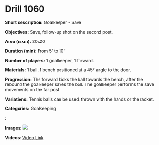 # Drill 1060

**Short description:**
Goalkeeper - Save

**Objectives:**
Save, follow-up shot on the second post.

**Area (mxm):**
20x20

**Duration (min):**
From 5' to 10'

**Number of players:**
1 goalkeeper, 1 forward.

**Materials:**
1 ball. 1 bench positioned at a 45° angle to the door.

**Progression:**
The forward kicks the ball towards the bench, after the rebound the goalkeeper saves the ball. The goalkeeper performs the save movements on the far post.

**Variations:**
Tennis balls can be used, thrown with the hands or the racket.

**Categories:**
Goalkeeping

**:**


**Images:**
![](https://www.coachingfutsal.com/\images\276606decdf561029360f7dfb246cc2e9b66476225e70232b725761e5b3cf76d924f4a6913bd8112a22631c85f5c8fcffcfcc26ed169fd51e7ed760a84aa8d085280f329ecde5.jpg)

**Videos:**
[Video Link](https://www.youtube.com/embed/50Q6xNGIGv4)

